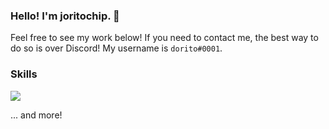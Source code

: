 ### Hello! I'm joritochip. 👋

Feel free to see my work below! If you need to contact me, the best way to do so is over Discord! My username is `dorito#0001`.

### Skills
<a href="#">
  <img src="https://skillicons.dev/icons?perline=11&i=js,ts,lua,html,css,java,nodejs,git,cloudflare,nginx,vscode,bootstrap,express,jquery,markdown,mongodb,nextjs,react,sass,regex,discord,bots">
</a>

... and more!

